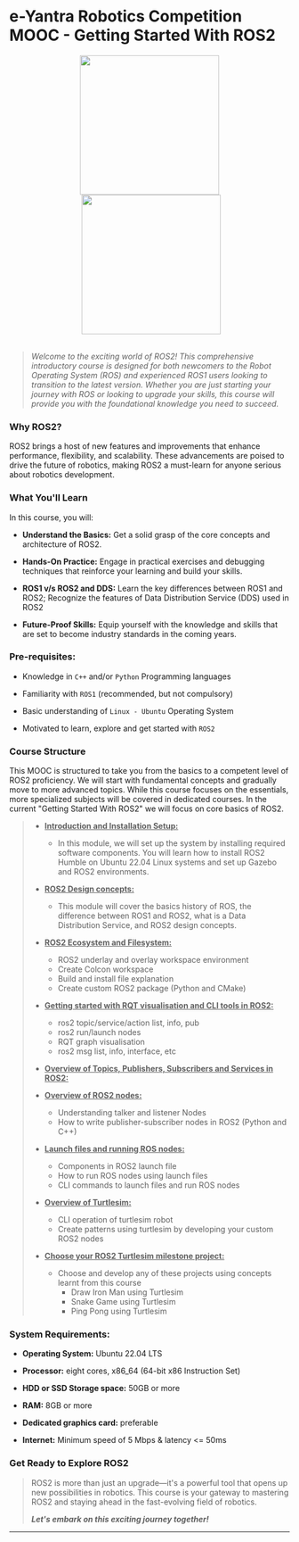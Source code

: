 # e-Yantra Robotics Competition MOOC - Getting Started With ROS2

<!-- <center><img src="http://mooc.e-yantra.org/img/eYantra_logo.svg" alt="e-yantra_logo" style="scale:75%;" /></center> -->

<style>
.back{
	position: fixed;
	width: 250px;
	height: 250px;
	top: 50%;
	left: 50%;
    margin-top: auto; 
    margin-left: auto; 
	opacity: 0.15;
    z-index: -1;
	}
</style>
<!-- <img src="http://mooc.e-yantra.org/img/EyantraLogoMini.png" class="back"> -->

<center>
<img height="250px" src="https://res.cloudinary.com/canonical/image/fetch/f_auto,q_auto,fl_sanitize,c_fill,w_2000,h_936/https://ubuntu.com/wp-content/uploads/a2df/ubuntu-robotics-ros2.png" />
<img style="margin-left: 5px;" src="https://docs.ros.org/en/humble/_static/humble-small.png"  height="250px">
</center>

</br>

> *Welcome to the exciting world of ROS2! This comprehensive introductory course is designed for both newcomers to the Robot Operating System (ROS) and experienced ROS1 users looking to transition to the latest version. Whether you are just starting your journey with ROS or looking to upgrade your skills, this course will provide you with the foundational knowledge you need to succeed.*


### Why ROS2?

ROS2 brings a host of new features and improvements that enhance performance, flexibility, and scalability. These advancements are poised to drive the future of robotics, making ROS2 a must-learn for anyone serious about robotics development.

### What You'll Learn

In this course, you will:

- **Understand the Basics:** Get a solid grasp of the core concepts and architecture of ROS2.

- **Hands-On Practice:** Engage in practical exercises and debugging techniques that reinforce your learning and build your skills.

- **ROS1 v/s ROS2 and DDS:** Learn the key differences between ROS1 and ROS2; Recognize the features of Data Distribution Service (DDS) used in ROS2

- **Future-Proof Skills:** Equip yourself with the knowledge and skills that are set to become industry standards in the coming years.

### Pre-requisites:

- Knowledge in `C++` and/or `Python` Programming languages

- Familiarity with `ROS1` (recommended, but not compulsory)

- Basic understanding of `Linux - Ubuntu` Operating System

- Motivated to learn, explore and get started with `ROS2`

### Course Structure

This MOOC is structured to take you from the basics to a competent level of ROS2 proficiency. We will start with fundamental concepts and gradually move to more advanced topics. While this course focuses on the essentials, more specialized subjects will be covered in dedicated courses. In the current "Getting Started With ROS2" we will focus on core basics of ROS2.

> - **<u>Introduction and Installation Setup:</u>**
> 	- In this module, we will set up the system by installing required software components. You will learn how to install ROS2 Humble on Ubuntu 22.04 Linux systems and set up Gazebo and ROS2 environments.
> 
> - **<u>ROS2 Design concepts:</u>**
> 	- This module will cover the basics history of ROS, the difference between ROS1 and ROS2, what is a Data Distribution Service, and ROS2 design concepts.
> 
> - **<u>ROS2 Ecosystem and Filesystem:</u>**
> 	- ROS2 underlay and overlay workspace environment
> 	- Create Colcon workspace
> 	- Build and install file explanation
> 	- Create custom ROS2 package (Python and CMake) 
> 
> - **<u>Getting started with RQT visualisation and CLI tools in ROS2:</u>**
> 	- ros2 topic/service/action list, info, pub
> 	- ros2 run/launch nodes
> 	- RQT graph visualisation
> 	- ros2 msg list, info, interface, etc
> 
> - **<u>Overview of Topics, Publishers, Subscribers and Services in ROS2:</u>**
> 
> - **<u>Overview of ROS2 nodes:</u>**
> 	- Understanding talker and listener Nodes
> 	- How to write publisher-subscriber nodes in ROS2 (Python and C++)
> 
> - **<u>Launch files and running ROS nodes:</u>**
> 	- Components in ROS2 launch file
> 	- How to run ROS nodes using launch files
> 	- CLI commands to launch files and run ROS nodes
> 
> - **<u>Overview of Turtlesim:</u>**
> 	- CLI operation of turtlesim robot
> 	- Create patterns using turtlesim by developing your custom ROS2 nodes
> 
> - **<u>Choose your ROS2 Turtlesim milestone project:</u>**
> 	- Choose and develop any of these projects using concepts learnt from this course
> 		- Draw Iron Man using Turtlesim
> 		- Snake Game using Turtlesim
> 		- Ping Pong using Turtlesim

### System Requirements:

- **Operating System:** Ubuntu 22.04 LTS

- **Processor:** eight cores, x86_64 (64-bit x86 Instruction Set)

- **HDD or SSD Storage space:** 50GB or more

- **RAM:** 8GB or more

- **Dedicated graphics card:** preferable

- **Internet:** Minimum speed of 5 Mbps & latency <= 50ms


### Get Ready to Explore ROS2

> ROS2 is more than just an upgrade—it's a powerful tool that opens up new possibilities in robotics. This course is your gateway to mastering ROS2 and staying ahead in the fast-evolving field of robotics.
>
> ***Let's embark on this exciting journey together!***

---